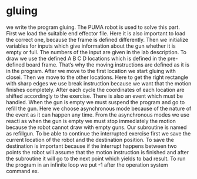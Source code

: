 # gluing
we write the program gluing. 
The PUMA robot is used to solve this part. First we load
the suitable end effector file. Here it is also important to load the correct one, because the frame is defined
differently. Then we initialize variables for inputs which give information about the gun whether it is
empty or full. The numbers of the input are given in the lab description.
To draw we use the defined A B C D locations which is defined in the pre-defined board frame. That’s why
the moving instructions are defined as it is in the program. After we move to the first location we start
gluing with closei. Then we move to the other locations. Here to get the right rectangle with sharp edges
we use break instruction because we want that the motion finishes completely. After each cycle the
coordinates of each location are shifted accordingly to the exercise.
There is also an event which must be handled. When the gun is empty we must suspend the program and
go to refill the gun. Here we choose asynchronous mode because of the nature of the event as it can
happen any time. From the asynchronous modes we use reacti as when the gun is empty we must stop
immediately the motion because the robot cannot draw with empty guns. Our subroutine is named as
refillgun. To be able to continue the interrupted exercise first we save the current location of the robot
and the destination position. To save the destination is important because if the interrupt happens
between two points the robot will assume that the motion instruction is finished and after the subroutine
it will go to the next point which yields to bad result.
To run the program in an infinite loop we put -1 after the operation system command ex.
